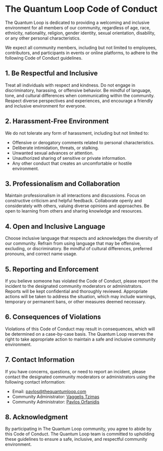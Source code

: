 # The Quantum Loop Code of Conduct

The Quantum Loop is dedicated to providing a welcoming and inclusive environment for all members of our community, regardless of age, race, ethnicity, nationality, religion, gender identity, sexual orientation, disability, or any other personal characteristics.

We expect all community members, including but not limited to employees, contributors, and participants in events or online platforms, to adhere to the following Code of Conduct guidelines.

## 1. Be Respectful and Inclusive

Treat all individuals with respect and kindness. Do not engage in discriminatory, harassing, or offensive behavior. Be mindful of language, tone, and cultural differences when communicating within the community. Respect diverse perspectives and experiences, and encourage a friendly and inclusive environment for everyone.

## 2. Harassment-Free Environment

We do not tolerate any form of harassment, including but not limited to:

- Offensive or derogatory comments related to personal characteristics.
- Deliberate intimidation, threats, or stalking.
- Unwanted sexual advances or attention.
- Unauthorized sharing of sensitive or private information.
- Any other conduct that creates an uncomfortable or hostile environment.

## 3. Professionalism and Collaboration

Maintain professionalism in all interactions and discussions. Focus on constructive criticism and helpful feedback. Collaborate openly and considerately with others, valuing diverse opinions and approaches. Be open to learning from others and sharing knowledge and resources.

## 4. Open and Inclusive Language

Choose inclusive language that respects and acknowledges the diversity of our community. Refrain from using language that may be offensive, excluding, or discriminatory. Be mindful of cultural differences, preferred pronouns, and correct name usage.

## 5. Reporting and Enforcement

If you believe someone has violated the Code of Conduct, please report the incident to the designated community moderators or administrators. Reports will be kept confidential and thoroughly reviewed. Appropriate actions will be taken to address the situation, which may include warnings, temporary or permanent bans, or other measures deemed necessary.

## 6. Consequences of Violations

Violations of this Code of Conduct may result in consequences, which will be determined on a case-by-case basis. The Quantum Loop reserves the right to take appropriate action to maintain a safe and inclusive community environment.

## 7. Contact Information

If you have concerns, questions, or need to report an incident, please contact the designated community moderators or administrators using the following contact information:

- Email: [pavlos@thequantumloop.com](mailto:pavlos@thequantumloop.com)
- Community Administrator: [Vaggelis Tzimas](https://github.com/Vaggtzm)
- Community Administrator: [Pavlos Orfanidis](https://github.com/porfanid)

## 8. Acknowledgment

By participating in The Quantum Loop community, you agree to abide by this Code of Conduct. The Quantum Loop team is committed to upholding these guidelines to ensure a safe, inclusive, and respectful community environment.


